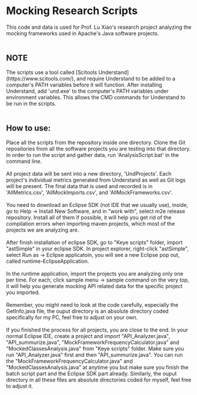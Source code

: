 <h1>Mocking Research Scripts</h1>
This code and data is used for Prof. Lu Xiao's research project analyzing the mocking frameworks used in Apache's Java software projects. 
<br></br>
<h2> NOTE </h2>
The scripts use a tool called [Scitools Understand](https://www.scitools.com/), and require Understand to be added to a computer's PATH variables before it will function.
After installing Understand, add 'und.exe' to the computer's PATH variables under environment variables. This allows the CMD commands for Understand to be run in the scripts.
<br></br>
<h2> How to use:</h2>
Place all the scripts from the repository inside one directory. Clone the Git repositories from all the software projects you are testing into that directory. In order to run the script and gather data, run 'AnalysisScript.bat' in the command line.
<br></br>
All project data will be sent into a new directory, 'UndProjects'. Each project's individual metrics generated from Understand as well as Git logs will be present. The final data that is used and recorded is in 'AllMetrics.csv', 'AllMockImports.csv', and 'AllMockFrameworks.csv'.
<br></br>
You need to download an Eclipse SDK (not IDE that we usually use), inside, go to Help -> Install New Software, and in "work with", select m2e release repository. Install all of them if possible, it will help you get rid of the compilation errors when importing maven projects, which most of the projects we are analyzing are. 
<br></br>
After finish installation of eclipse SDK, go to "Keye scripts" folder, import "astSimple" in your eclipse SDK. In project explorer, right-click "astSimple", select Run as -> Eclipse applicatoin, you will see a new Eclipse pop out, called runtime-EclipseApplication. 
<br></br>
In the runtime application, import the projects you are analyzing only one per time. For each, click sample menu -> sample command on the very top, it will help you generate mocking API related data for the specific project you imported.
<br></br> 
Remember, you might need to look at the code carefully, especially the GetInfo.java file, the ouput directory is an absolute directory coded specifically for my PC, feel free to adjust on your own. 
<br></br>
If you finished the process for all projects, you are close to the end. In your normal Eclipse IDE, create a project and import "API_Analyzer.java", "API_summurize.java", "MockFrameworkFrequencyCalculator.java" and "MockedClassesAnalysis.java" from "Keye scripts" folder. Make sure you run "API_Analyzer.java" first and then "API_summurize.java". You can run the "MockFrameworkFrequencyCalculator.java" and "MockedClassesAnalysis.java" at anytime you but make sure you finish the batch script part and the Eclipse SDK part already. Similarly, the ouput directory in all these files are absolute directories coded for myself, feel free to adjust it.
<br></br>

